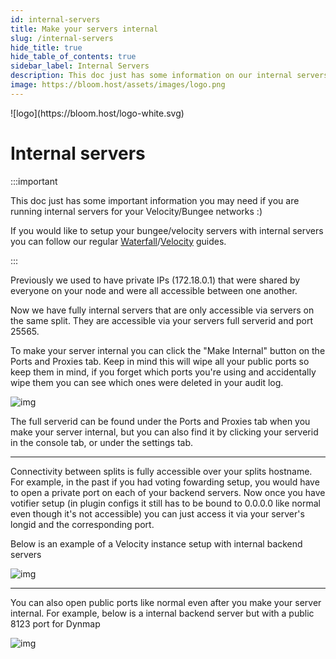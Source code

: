 ```yaml
---
id: internal-servers
title: Make your servers internal
slug: /internal-servers
hide_title: true
hide_table_of_contents: true
sidebar_label: Internal Servers
description: This doc just has some information on our internal servers
image: https://bloom.host/assets/images/logo.png
---
```

<div class="text--center">
![logo](https://bloom.host/logo-white.svg)
<h1>Internal servers</h1>
</div>

:::important

This doc just has some important information you may need if you are running internal servers for your Velocity/Bungee networks :)

If you would like to setup your bungee/velocity servers with internal servers you can follow our regular [Waterfall](/waterfall)/[Velocity](/velocity) guides.

:::

Previously we used to have private IPs (172.18.0.1) that were shared by everyone on your node and were all accessible between one another.

Now we have fully internal servers that are only accessible via servers on the same split. They are accessible via your servers full serverid and port 25565.

To make your server internal you can click the "Make Internal" button on the Ports and Proxies tab. Keep in mind this will wipe all your public ports so keep them in mind, if you forget which ports you're using and accidentally wipe them you can see which ones were deleted in your audit log.

![img](/imgs/running_a_server/internal_servers/1.PNG)

The full serverid can be found under the Ports and Proxies tab when you make your server internal, but you can also find it by clicking your serverid in the console tab, or under the settings tab.

________

Connectivity between splits is fully accessible over your splits hostname. For example, in the past if you had voting fowarding setup, you would have to open a private port on each of your backend servers. Now once you have votifier setup (in plugin configs it still has to be bound to 0.0.0.0 like normal even though it's not accessible) you can just access it via your server's longid and the corresponding port.

Below is an example of a Velocity instance setup with internal backend servers

![img](/imgs/running_a_server/internal_servers/2.PNG)

________

You can also open public ports like normal even after you make your server internal. For example, below is a internal backend server but with a public 8123 port for Dynmap

![img](/imgs/running_a_server/internal_servers/3.PNG)

